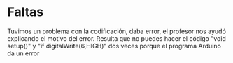 # Faltas

Tuvimos un problema con la codificación, daba error, el profesor nos ayudó explicando el motivo del error. Resulta que no puedes hacer el código "void setup()" y "if digitalWrite(6,HIGH)" dos veces porque el programa Arduino da un error

